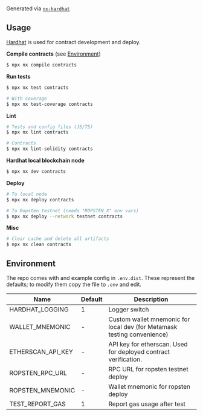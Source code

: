 #

Generated via [`nx-hardhat`](https://github.com/samatechtw/nx-hardhat)

## Usage

[Hardhat](https://hardhat.org/) is used for contract development and deploy.

**Compile contracts** (see [Environment](#environment))

```bash
$ npx nx compile contracts
```

**Run tests**

```bash
$ npx nx test contracts

# With coverage
$ npx nx test-coverage contracts
```

**Lint**

```bash
# Tests and config files (JS/TS)
$ npx nx lint contracts

# Contracts
$ npx nx lint-solidity contracts
```

**Hardhat local blockchain node**

```bash
$ npx nx dev contracts
```

**Deploy**

```bash
# To local node
$ npx nx deploy contracts

# To Ropsten testnet (needs "ROPSTEN_X" env vars)
$ npx nx deploy --network testnet contracts
```

**Misc**

```sh
# Clear cache and delete all artifacts
$ npx nx clean contracts
```

## Environment

The repo comes with and example config in `.env.dist`. These represent the defaults; to modify them copy the file to `.env` and edit.

| Name              | Default | Description                                                             |
| ----------------- | ------- | ----------------------------------------------------------------------- |
| HARDHAT_LOGGING   | 1       | Logger switch                                                           |
| WALLET_MNEMONIC   | -       | Custom wallet mnemonic for local dev (for Metamask testing convenience) |
| ETHERSCAN_API_KEY | -       | API key for etherscan. Used for deployed contract verification.         |
| ROPSTEN_RPC_URL   | -       | RPC URL for ropsten testnet deploy                                      |
| ROPSTEN_MNEMONIC  | -       | Wallet mnemonic for ropsten deploy                                      |
| TEST_REPORT_GAS   | 1       | Report gas usage after test                                             |
